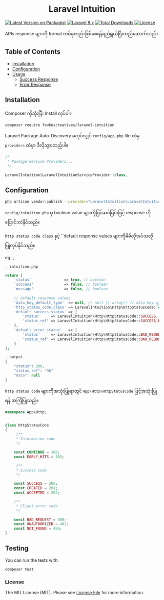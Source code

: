 <h1 align="center">Laravel Intuition</h1>

[![Latest Version on Packagist](https://img.shields.io/packagist/v/fawkescreatives/laravel-intuition.svg)](https://packagist.org/packages/fawkescreatives/laravel-intuition)
[![Laravel 8.x](https://img.shields.io/badge/Laravel-8.x-red.svg)](http://laravel.com)
[![Total Downloads](https://poser.pugx.org/fawkescreatives/laravel-intuition/downloads)](https://packagist.org/packages/fawkescreatives/laravel-intuition)
[![License](https://img.shields.io/github/license/mashape/apistatus.svg)](https://packagist.org/packages/fawkescreatives/laravel-intuition)

APIs response များကို format တစ်ခုတည်းဖြစ်စေရန်ရည်ရွယ်ပြီးတည်ဆောက်သည်။

## Table of Contents

<p>

- [Installation](#installation)
- [Configuration](#configuration)
- [Usage](docs/usage.md#usage)
    - [Success Response](docs/usage.md#success-response)
    - [Error Response](docs/usage.md#error-response)
</p>

## Installation

Composer ကိုသုံးပြီး Install လုပ်ပါ။

```bash
composer require fawkescreatives/laravel-intuition
```

Laravel Package Auto-Discovery မလုပ်လျှင် `config/app.php` file ထဲမှ `providers` ထဲမှာ ဒီလိုသွားထည့်ပါ။

```php
/*
 * Package Service Providers...
 */

LaravelIntuition\LaravelIntuitionServiceProvider::class,
```

## Configuration
```bash
php artisan vendor:publish --provider="LaravelIntuition\LaravelIntuitionServiceProvider"
```

``config/intuition.php`` မှ boolean value များကိုပြင်ဆင်ခြင်းဖြင့် response ကိုပြောင်းလဲနိုင်သည်။

``http status code class`` နှင့် ``default response values များကိုမိမိလိုအပ်သလိုပြုလုပ်နိုင်သည်။ 

eg..,
```php
. intuition.php

return [
    'status'               => true, // boolean
    'success'              => false, // boolean
    'message'              => false, // boolean
    
    // default response values
    'data_key_default_type'  => null, // null || array() // data key ရဲ့ default value type အတွက်
    'http_status_code_class' => LaravelIntuition\Http\HttpStatusCode::class,
    'default_success_status' => [
        'status'     => LaravelIntuition\Http\HttpStatusCode::SUCCESS,
        'status_ref' => LaravelIntuition\Http\HttpStatusCode::SUCCESS_REF
    ],
    'default_error_status'   => [
        'status'     => LaravelIntuition\Http\HttpStatusCode::BAD_REQUEST,
        'status_ref' => LaravelIntuition\Http\HttpStatusCode::BAD_REQUEST_REF
    ]
];

. output
{
    "status": 200,
    "status_ref": "Ok"
    "data": null
}
```

``http status code`` များကိုအသုံးပြုရာတွင် ``App\Http\HttpStatusCode`` ဖြင့်အသုံးပြုရန် အကြံပြုသည်။

```php
namespace App\Http;


class HttpStatusCode
{
     /**
     * Information code
     */

    const CONTINUE = 100;
    const EARLY_HITS = 103;

     /**
     * Success code
     */

    const SUCCESS = 200;
    const CREATED = 201;
    const ACCEPTED = 202;

    /**
     * Client error code
     */

    const BAD_REQUEST = 400;
    const UNAUTHORIZED = 401;
    const NOT_FOUND = 404;
}
```

## Testing

You can run the tests with:

```bash
composer test
```

### License

The MIT License (MIT). Please see [License File](https://github.com/Fawkes-Creatives/laravel-intuition/blob/main/LICENSE.md) for more information.
